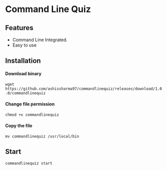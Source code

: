 
# Command Line Quiz

## Features
- Command Line Integrated.
- Easy to use

## Installation

#### Download binary

`wget https://github.com/ashissharma97/commandlinequiz/releases/download/1.0.0/commandlinequiz`

#### Change file permission

`chmod +x commandlinequiz`

#### Copy the file

`mv commandlinequiz /usr/local/bin`

## Start

`commandlinequiz start`